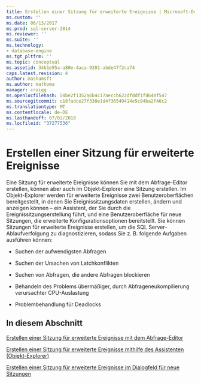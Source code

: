 ```yaml
---
title: Erstellen einer Sitzung für erweiterte Ereignisse | Microsoft-Dokumentation
ms.custom: ''
ms.date: 06/13/2017
ms.prod: sql-server-2014
ms.reviewer: ''
ms.suite: ''
ms.technology:
- database-engine
ms.tgt_pltfrm: ''
ms.topic: conceptual
ms.assetid: 34b1e95a-a80e-4aca-9201-abde47f2ca74
caps.latest.revision: 4
author: mashamsft
ms.author: mathoma
manager: craigg
ms.openlocfilehash: 54be2f1352a6b4c17aeccb623dfddf1fd648f547
ms.sourcegitcommit: c18fadce27f330e1d4f36549414e5c84ba2f46c2
ms.translationtype: MT
ms.contentlocale: de-DE
ms.lasthandoff: 07/02/2018
ms.locfileid: "37277536"
---
```

# <a name="create-an-extended-events-session"></a>Erstellen einer Sitzung für erweiterte Ereignisse
  Eine Sitzung für erweiterte Ereignisse können Sie mit dem Abfrage-Editor erstellen, können aber auch im Objekt-Explorer eine Sitzung erstellen. Im Objekt-Explorer werden für erweiterte Ereignisse zwei Benutzeroberflächen bereitgestellt, in denen Sie Ereignissitzungsdaten erstellen, ändern und anzeigen können – ein Assistent, der Sie durch die Ereignissitzungserstellung führt, und eine Benutzeroberfläche für neue Sitzungen, die erweiterte Konfigurationsoptionen bereitstellt. Sie können Sitzungen für erweiterte Ereignisse erstellen, um die SQL Server-Ablaufverfolgung zu diagnostizieren, sodass Sie z. B. folgende Aufgaben ausführen können:  
  
-   Suchen der aufwendigsten Abfragen  
  
-   Suchen der Ursachen von Latchkonflikten  
  
-   Suchen von Abfragen, die andere Abfragen blockieren  
  
-   Behandeln des Problems übermäßiger, durch Abfrageneukompilierung verursachter CPU-Auslastung  
  
-   Problembehandlung für Deadlocks  
  
## <a name="in-this-section"></a>In diesem Abschnitt  
 [Erstellen einer Sitzung für erweiterte Ereignisse mit dem Abfrage-Editor](../../2014/database-engine/create-an-extended-events-session-using-query-editor.md)  
  
 [Erstellen einer Sitzung für erweiterte Ereignisse mithilfe des Assistenten &#40;Objekt-Explorer&#41;](../ssms/object/object-explorer.md)  
  
 [Erstellen einer Sitzung für erweiterte Ereignisse im Dialogfeld für neue Sitzungen](../../2014/database-engine/create-an-extended-events-session-using-the-new-session-dialog.md)  
  
  
